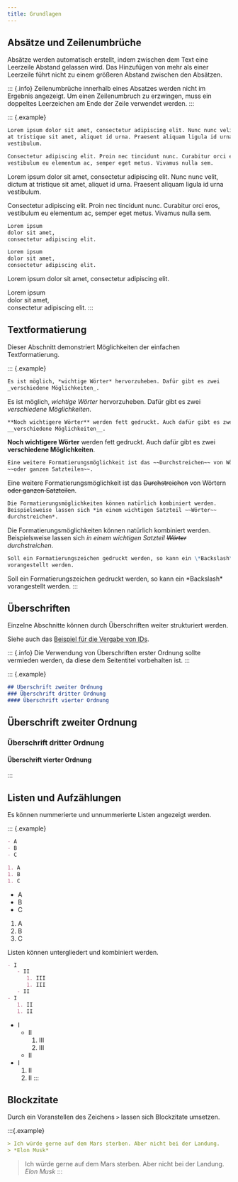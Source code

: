 ```yaml
---
title: Grundlagen
---
```


## Absätze und Zeilenumbrüche

Absätze werden automatisch erstellt, indem zwischen dem Text eine Leerzeile
Abstand gelassen wird. Das Hinzufügen von mehr als einer Leerzeile führt nicht
zu einem größeren Abstand zwischen den Absätzen.

::: {.info}
Zeilenumbrüche innerhalb eines Absatzes werden nicht im Ergebnis angezeigt. Um
einen Zeilenumbruch zu erzwingen, muss ein doppeltes Leerzeichen am Ende der
Zeile verwendet werden.
:::

::: {.example}
```markdown
Lorem ipsum dolor sit amet, consectetur adipiscing elit. Nunc nunc velit, dictum
at tristique sit amet, aliquet id urna. Praesent aliquam ligula id urna
vestibulum.

Consectetur adipiscing elit. Proin nec tincidunt nunc. Curabitur orci eros,
vestibulum eu elementum ac, semper eget metus. Vivamus nulla sem.
```

Lorem ipsum dolor sit amet, consectetur adipiscing elit. Nunc nunc velit, dictum
at tristique sit amet, aliquet id urna. Praesent aliquam ligula id urna
vestibulum.

Consectetur adipiscing elit. Proin nec tincidunt nunc. Curabitur orci eros,
vestibulum eu elementum ac, semper eget metus. Vivamus nulla sem.

```markdown
Lorem ipsum
dolor sit amet,
consectetur adipiscing elit.

Lorem ipsum  
dolor sit amet,  
consectetur adipiscing elit.
```

Lorem ipsum
dolor sit amet,
consectetur adipiscing elit.

Lorem ipsum  
dolor sit amet,  
consectetur adipiscing elit.
:::

## Textformatierung

Dieser Abschnitt demonstriert Möglichkeiten der einfachen Textformatierung.

::: {.example}
```markdown
Es ist möglich, *wichtige Wörter* hervorzuheben. Dafür gibt es zwei
_verschiedene Möglichkeiten_.
```

Es ist möglich, *wichtige Wörter* hervorzuheben. Dafür gibt es zwei
_verschiedene Möglichkeiten_.

```markdown
**Noch wichtigere Wörter** werden fett gedruckt. Auch dafür gibt es zwei
__verschiedene Möglichkeiten__.
```

**Noch wichtigere Wörter** werden fett gedruckt. Auch dafür gibt es zwei
__verschiedene Möglichkeiten__.

```markdown
Eine weitere Formatierungsmöglichkeit ist das ~~Durchstreichen~~ von Wörtern
~~oder ganzen Satzteilen~~.
```

Eine weitere Formatierungsmöglichkeit ist das ~~Durchstreichen~~ von Wörtern
~~oder ganzen Satzteilen~~.

```markdown
Die Formatierungsmöglichkeiten können natürlich kombiniert werden.
Beispielsweise lassen sich *in einem wichtigen Satzteil ~~Wörter~~
durchstreichen*.
```

Die Formatierungsmöglichkeiten können natürlich kombiniert werden.
Beispielsweise lassen sich *in einem wichtigen Satzteil ~~Wörter~~
durchstreichen*.

```markdown
Soll ein Formatierungszeichen gedruckt werden, so kann ein \*Backslash\*
vorangestellt werden.
```

Soll ein Formatierungszeichen gedruckt werden, so kann ein \*Backslash\*
vorangestellt werden.
:::

## Überschriften

Einzelne Abschnitte können durch Überschriften weiter strukturiert werden.

Siehe auch das [Beispiel für die Vergabe von
IDs](/section/02-elements/02-links/01-internal#heading-example).

::: {.info}
Die Verwendung von Überschriften erster Ordnung sollte vermieden werden, da
diese dem Seitentitel vorbehalten ist.
:::

::: {.example}
```markdown
## Überschrift zweiter Ordnung
### Überschrift dritter Ordnung
#### Überschrift vierter Ordnung
```

## Überschrift zweiter Ordnung
### Überschrift dritter Ordnung
#### Überschrift vierter Ordnung
:::

## Listen und Aufzählungen

Es können nummerierte und unnummerierte Listen angezeigt werden.

::: {.example}
```markdown
- A
- B
- C

1. A
1. B
1. C
```

- A
- B
- C

1. A
2. B
3. C

Listen können untergliedert und kombiniert werden.

```markdown
- I
   - II
      1. III
      1. III
   - II
- I
   1. II
   1. II
```

- I
   - II
      1. III
      1. III
   - II
- I
   1. II
   1. II
:::

## Blockzitate

Durch ein Voranstellen des Zeichens `>` lassen sich Blockzitate umsetzen.

:::{.example}
```markdown
> Ich würde gerne auf dem Mars sterben. Aber nicht bei der Landung.  
> *Elon Musk*
```

> Ich würde gerne auf dem Mars sterben. Aber nicht bei der Landung.  
> *Elon Musk*
:::
